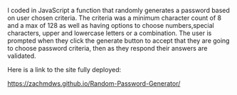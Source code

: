 I coded in JavaScript a function that randomly generates a password based on user chosen criteria. The criteria was a minimum character count of 8 and a max of 128 as well as having options to choose numbers,special characters, upper and lowercase letters or a combination. The user is prompted when they click the generate button to accept that they are going to choose password criteria, then as they respond their answers are validated.


Here is a link to the site fully deployed: 

  https://zachmdws.github.io/Random-Password-Generator/
